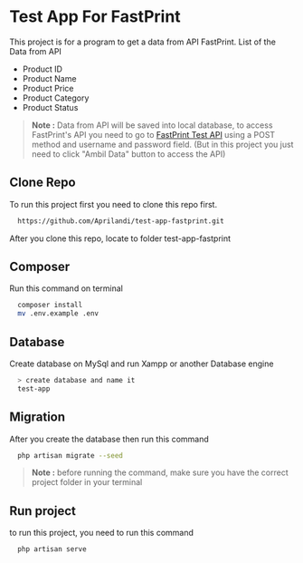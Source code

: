 
# Test App For FastPrint

This project is for a program to get a data from API FastPrint. List of the Data from API

- Product ID
- Product Name
- Product Price
- Product Category
- Product Status

> **Note :**
> Data from API will be saved into local database, to access FastPrint's API you need to go to [FastPrint Test API](https://recruitment.fastprint.co.id/tes/api_tes_programmer) using a POST method and username and password field. (But in this project you just need to click "Ambil Data" button to access the API)
>
> 
## Clone Repo

To run this project first you need to clone this repo first.

```bash
  https://github.com/Aprilandi/test-app-fastprint.git
```

After you clone this repo, locate to folder test-app-fastprint

## Composer

Run this command on terminal
```bash
  composer install
  mv .env.example .env
```

## Database

Create database on MySql and run Xampp or another Database engine
```bash
  > create database and name it 
  test-app
```

## Migration

After you create the database then run this command
```bash
  php artisan migrate --seed
```
> **Note :**
> before running the command, make sure you have the correct project folder in your terminal

## Run project

to run this project, you need to run this command
```bash
  php artisan serve
```
